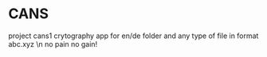 # CANS
project cans1
crytography app for en/de folder and any type of file in format abc.xyz \n
no pain no gain!
